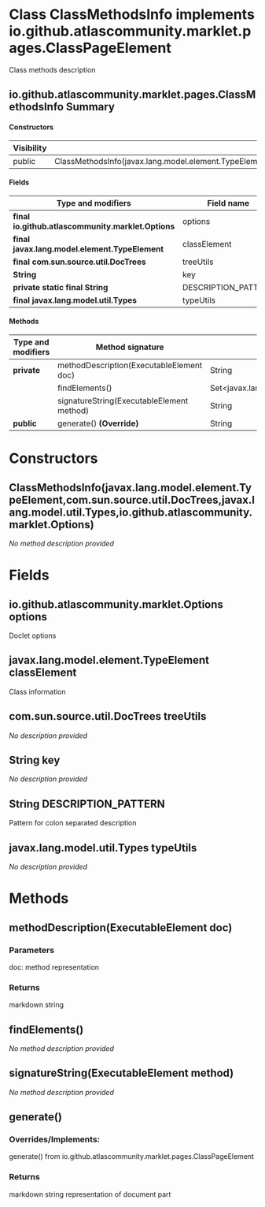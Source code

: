 Class ClassMethodsInfo implements io.github.atlascommunity.marklet.pages.ClassPageElement
=========================================================================================
Class methods description

io.github.atlascommunity.marklet.pages.ClassMethodsInfo Summary
-------
#### Constructors
| Visibility | Signature                                                                                                                                                |
| ---------- | -------------------------------------------------------------------------------------------------------------------------------------------------------- |
| public     | ClassMethodsInfo(javax.lang.model.element.TypeElement,com.sun.source.util.DocTrees,javax.lang.model.util.Types,io.github.atlascommunity.marklet.Options) |
#### Fields
| Type and modifiers                                 | Field name          |
| -------------------------------------------------- | ------------------- |
| **final io.github.atlascommunity.marklet.Options** | options             |
| **final javax.lang.model.element.TypeElement**     | classElement        |
| **final com.sun.source.util.DocTrees**             | treeUtils           |
| **String**                                         | key                 |
| **private static final String**                    | DESCRIPTION_PATTERN |
| **final javax.lang.model.util.Types**              | typeUtils           |
#### Methods
| Type and modifiers | Method signature                          | Return type                                     |
| ------------------ | ----------------------------------------- | ----------------------------------------------- |
| **private**        | methodDescription(ExecutableElement doc)  | String                                          |
|                    | findElements()                            | Set<javax.lang.model.element.ExecutableElement> |
|                    | signatureString(ExecutableElement method) | String                                          |
| **public**         | generate() **(Override)**                 | String                                          |

Constructors
============
ClassMethodsInfo(javax.lang.model.element.TypeElement,com.sun.source.util.DocTrees,javax.lang.model.util.Types,io.github.atlascommunity.marklet.Options)
--------------------------------------------------------------------------------------------------------------------------------------------------------
*No method description provided*



Fields
======
io.github.atlascommunity.marklet.Options options
------------------------------------------------
Doclet options


javax.lang.model.element.TypeElement classElement
-------------------------------------------------
Class information


com.sun.source.util.DocTrees treeUtils
--------------------------------------
*No description provided*


String key
--------------------
*No description provided*


String DESCRIPTION_PATTERN
------------------------------------
Pattern for colon separated description


javax.lang.model.util.Types typeUtils
-------------------------------------
*No description provided*



Methods
=======
methodDescription(ExecutableElement doc)
----------------------------------------


### Parameters

doc: method representation

### Returns

markdown string


findElements()
--------------
*No method description provided*


signatureString(ExecutableElement method)
-----------------------------------------
*No method description provided*


generate()
----------
### Overrides/Implements:
generate() from io.github.atlascommunity.marklet.pages.ClassPageElement



### Returns

markdown string representation of document part



